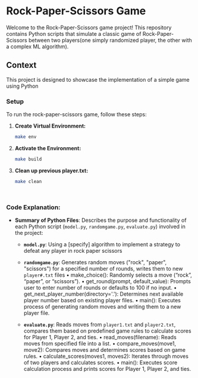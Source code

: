 # Rock-Paper-Scissors Game

Welcome to the Rock-Paper-Scissors game project! This repository contains Python scripts that simulate a classic game of Rock-Paper-Scissors between two players(one simply randomized player, the other with a complex ML algorithm).

## Context

This project is designed to showcase the implementation of a simple game using Python

### Setup

To run the rock-paper-scissors game, follow these steps:

1. **Create Virtual Environment:**
   
   ```bash
   make env

2. **Activate the Environment:**
   
   ```bash
   make build

3. **Clean up previous player.txt:**
   
   ```bash
   make clean




### Code Explanation:

- **Summary of Python Files**: Describes the purpose and functionality of each Python script (`model.py`, `randomgame.py`, `evaluate.py`) involved in the project:

  - **`model.py`**: Using a [specify] algorithm to implement a strategy to defeat any player in rock paper scissors

  
  - **`randomgame.py`**: Generates random moves ("rock", "paper", "scissors") for a specified number of rounds, writes them to new `player#.txt` files
    •	make_choice(): Randomly selects a move (“rock”, “paper”, or “scissors”).
	•	get_round(prompt, default_value): Prompts user to enter number of rounds or defaults to 100 if no input.
	•	get_next_player_number(directory='.'): Determines next available player number based on existing player files.
	•	main(): Executes process of generating random moves and writing them to a new player file.

  
  - **`evaluate.py`**: Reads moves from `player1.txt` and `player2.txt`, compares them based on predefined game rules to calculate scores for Player 1, Player 2, and ties.
    •	read_moves(filename): Reads moves from specified file into a list.
	•	compare_moves(move1, move2): Compares moves and determines scores based on game rules.
	•	calculate_scores(moves1, moves2): Iterates through moves of two players and calculates scores.
	•	main(): Executes score calculation process and prints scores for Player 1, Player 2, and ties.
